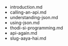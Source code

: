 - introduction.md
- calling-an-api.md
- understanding-json.md
- using-json.md
- thodi-si-programming.md
- api-again.md
- slug-aaya-hai.md